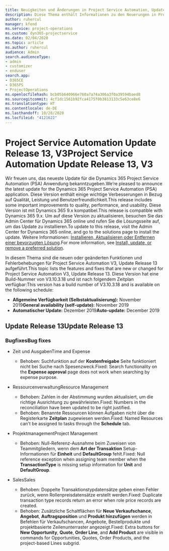 ```yaml
---
title: Neuigkeiten und Änderungen in Project Service Automation, Update Release 13, V3
description: Diese Thema enthält Informationen zu den Neuerungen in Project Service Automation Release 13, V3.
author: ruhercul
manager: kfend
ms.service: project-operations
ms.custom: dyn365-projectservice
ms.date: 02/04/2020
ms.topic: article
ms.author: ruhercul
audience: Admin
search.audienceType:
- admin
- customizer
- enduser
search.app:
- D365CE
- D365PS
- ProjectOperations
ms.openlocfilehash: bcb05b640966e760a7a74a306a3f0a39594baed8
ms.sourcegitcommit: 4cf1dc1561b92fca4175f0b3813133c5e63ce8e6
ms.translationtype: HT
ms.contentlocale: de-DE
ms.lasthandoff: 10/28/2020
ms.locfileid: "4121622"
---
```

# <a name="project-service-automation-update-release-13-v3"></a><span data-ttu-id="8880b-103">Project Service Automation Update Release 13, V3</span><span class="sxs-lookup"><span data-stu-id="8880b-103">Project Service Automation Update Release 13, V3</span></span>
<span data-ttu-id="8880b-104">Wir freuen uns, das neueste Update für die Dynamics 365 Project Service Automation (PSA) Anwendung bekanntzugeben.</span><span class="sxs-lookup"><span data-stu-id="8880b-104">We’re pleased to announce the latest update for the Dynamics 365 Project Service Automation (PSA) application.</span></span> <span data-ttu-id="8880b-105">Diese Version enthält einige wichtige Verbesserungen in Bezug auf Qualität, Leistung und Benutzerfreundlichkeit.</span><span class="sxs-lookup"><span data-stu-id="8880b-105">This release includes some important improvements to quality, performance, and usability.</span></span> <span data-ttu-id="8880b-106">Diese Version ist mit Dynamics 365 9.x kompatibel.</span><span class="sxs-lookup"><span data-stu-id="8880b-106">This release is compatible with Dynamics 365 9.x.</span></span> <span data-ttu-id="8880b-107">Um auf diese Version zu aktualisieren, besuchen Sie das Admin Center für Dynamics 365 online und rufen Sie die Lösungsseite auf, um das Update zu installieren.</span><span class="sxs-lookup"><span data-stu-id="8880b-107">To update to this release, visit the Admin Center for Dynamics 365 online, and go to the solutions page to install the update.</span></span> <span data-ttu-id="8880b-108">Weitere Informationen: [Installieren, Aktualisieren oder Entfernen einer bevorzugten Lösung](https://docs.microsoft.com/power-platform/admin/install-remove-preferred-solution).</span><span class="sxs-lookup"><span data-stu-id="8880b-108">For more information, see [Install, update, or remove a preferred solution](https://docs.microsoft.com/power-platform/admin/install-remove-preferred-solution).</span></span>

<span data-ttu-id="8880b-109">In diesem Thema sind die neuen oder geänderten Funktionen und Fehlerbehebungen für Project Service Automation V3, Update Release 13 aufgeführt.</span><span class="sxs-lookup"><span data-stu-id="8880b-109">This topic lists the features and fixes that are new or changed for Project Service Automation V3, Update Release 13.</span></span> <span data-ttu-id="8880b-110">Diese Version hat eine Build-Nummer von V3.10.3.18 und ist nach folgendem Zeitplan verfügbar:</span><span class="sxs-lookup"><span data-stu-id="8880b-110">This version has a build number of V3.10.3.18 and is available on the following schedule:</span></span>

- <span data-ttu-id="8880b-111">**Allgemeine Verfügbarkeit (Selbstaktualisierung):** November 2019</span><span class="sxs-lookup"><span data-stu-id="8880b-111">**General availability (self-update):** November 2019</span></span>
- <span data-ttu-id="8880b-112">**Automatischer Update:** Dezember 2019</span><span class="sxs-lookup"><span data-stu-id="8880b-112">**Auto-update:** December 2019</span></span>


## <a name="update-release-13"></a><span data-ttu-id="8880b-113">Update Release 13</span><span class="sxs-lookup"><span data-stu-id="8880b-113">Update Release 13</span></span> 

### <a name="bug-fixes"></a><span data-ttu-id="8880b-114">Bugfixes</span><span class="sxs-lookup"><span data-stu-id="8880b-114">Bug fixes</span></span>

- <span data-ttu-id="8880b-115">Zeit und Ausgaben</span><span class="sxs-lookup"><span data-stu-id="8880b-115">Time and Expense</span></span>

     - <span data-ttu-id="8880b-116">Behoben: Suchfunktion auf der **Kostenfreigabe** Seite funktioniert nicht bei Suche nach Spesenzweck.</span><span class="sxs-lookup"><span data-stu-id="8880b-116">Fixed: Search functionality on the **Expense approval** page does not work when searching by expense purpose.</span></span>

- <span data-ttu-id="8880b-117">Ressourcenverwaltung</span><span class="sxs-lookup"><span data-stu-id="8880b-117">Resource Management</span></span>

     - <span data-ttu-id="8880b-118">Behoben: Zahlen in der Abstimmung wurden aktualisiert, um die richtige Ausrichtung zu gewährleisten.</span><span class="sxs-lookup"><span data-stu-id="8880b-118">Fixed: Numbers in the reconciliation have been updated to be right justified.</span></span>
     - <span data-ttu-id="8880b-119">Behoben: Benannte Ressourcen können Aufgaben nicht über die Registerkarte **Zeitplan** zugewiesen werden.</span><span class="sxs-lookup"><span data-stu-id="8880b-119">Fixed: Named Resources can't be assigned to tasks through the **Schedule** tab.</span></span>

- <span data-ttu-id="8880b-120">Projektmanagement</span><span class="sxs-lookup"><span data-stu-id="8880b-120">Project Management</span></span>

     - <span data-ttu-id="8880b-121">Behoben: Null-Referenz-Ausnahme beim Zuweisen von Teammitgliedern, wenn dem **Art der Transaktion** Setup-Informationen für **Einheit** und **DefaultGroup** fehlt.</span><span class="sxs-lookup"><span data-stu-id="8880b-121">Fixed: Null reference exception when assigning team member when the **TransactionType** is missing setup information for **Unit** and **DefaultGroup**.</span></span>

- <span data-ttu-id="8880b-122">Sales</span><span class="sxs-lookup"><span data-stu-id="8880b-122">Sales</span></span>

     - <span data-ttu-id="8880b-123">Behoben: Doppelte Transaktionstypdatensätze geben einen Fehler zurück, wenn Rollenpreisdatensätze erstellt werden.</span><span class="sxs-lookup"><span data-stu-id="8880b-123">Fixed: Duplicate transaction type records return an error when role price records are created.</span></span>
     - <span data-ttu-id="8880b-124">Behoben: Zusätzliche Schaltflächen für **Neue Verkaufschance**, **Angebot**, **Auftragsposition** und **Produkt hinzufügen** werden in Befehlen für Verkaufschancen, Angebote, Bestellprodukte und projektbasierte Zeilenunterraster angezeigt.</span><span class="sxs-lookup"><span data-stu-id="8880b-124">Fixed: Extra buttons for **New Opportunity**, **Quote**, **Order Line**, and **Add Product** are visible in commands for Opportunities, Quotes, Order Products, and the project-based Lines subgrid.</span></span>


